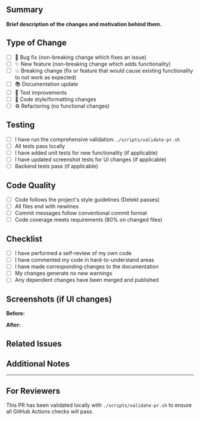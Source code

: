 ## Summary
**Brief description of the changes and motivation behind them.**

## Type of Change
- [ ] 🐛 Bug fix (non-breaking change which fixes an issue)
- [ ] ✨ New feature (non-breaking change which adds functionality)
- [ ] 💥 Breaking change (fix or feature that would cause existing functionality to not work as expected)
- [ ] 📚 Documentation update
- [ ] 🧪 Test improvements
- [ ] 🎨 Code style/formatting changes
- [ ] ♻️ Refactoring (no functional changes)

## Testing
- [ ] I have run the comprehensive validation: `./scripts/validate-pr.sh`
- [ ] All tests pass locally
- [ ] I have added unit tests for new functionality (if applicable)
- [ ] I have updated screenshot tests for UI changes (if applicable)
- [ ] Backend tests pass (if applicable)

## Code Quality
- [ ] Code follows the project's style guidelines (Detekt passes)
- [ ] All files end with newlines
- [ ] Commit messages follow conventional commit format
- [ ] Code coverage meets requirements (80% on changed files)

## Checklist
- [ ] I have performed a self-review of my own code
- [ ] I have commented my code in hard-to-understand areas
- [ ] I have made corresponding changes to the documentation
- [ ] My changes generate no new warnings
- [ ] Any dependent changes have been merged and published

## Screenshots (if UI changes)
**Before:**
<!-- Add screenshots of the UI before changes -->

**After:**
<!-- Add screenshots of the UI after changes -->

## Related Issues
<!-- Link to any related issues using keywords like "Fixes #123" or "Closes #456" -->

## Additional Notes
<!-- Any additional information that reviewers should know -->

---

## For Reviewers
This PR has been validated locally with `./scripts/validate-pr.sh` to ensure all GitHub Actions checks will pass.
